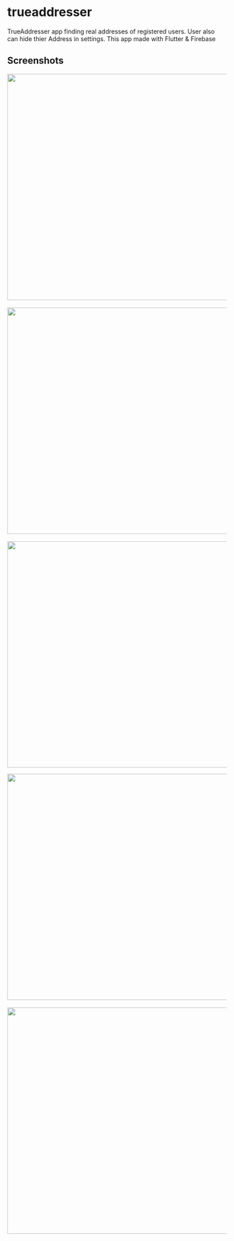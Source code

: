 # trueaddresser

TrueAddresser app finding real addresses of registered users. User also can hide thier Address in settings. This app made with Flutter & Firebase

## Screenshots
<p>
<img src="https://github.com/Nirmal123K/trueaddresser/blob/feature/nirmal-25/Screenshots/s1.png" height="520">
  &nbsp;
  <img src="https://github.com/Nirmal123K/trueaddresser/blob/feature/nirmal-25/Screenshots/s2.png" height="520">
  &nbsp;
  <img src="https://github.com/Nirmal123K/trueaddresser/blob/feature/nirmal-25/Screenshots/s3.png" height="520">
</p>
<p>
    <img src="https://github.com/Nirmal123K/trueaddresser/blob/feature/nirmal-25/Screenshots/s4.png" height="520">
  &nbsp;
  <img src="https://github.com/Nirmal123K/trueaddresser/blob/feature/nirmal-25/Screenshots/s5.png" height="520">
</p>

